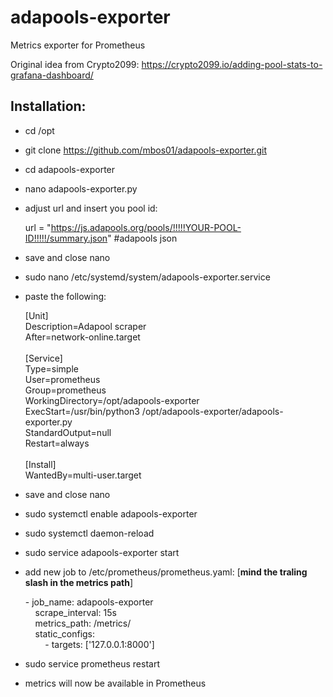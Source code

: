 # adapools-exporter
Metrics exporter for Prometheus

Original idea from Crypto2099: https://crypto2099.io/adding-pool-stats-to-grafana-dashboard/

Installation:
-------------
+ cd /opt
+ git clone https://github.com/mbos01/adapools-exporter.git
+ cd adapools-exporter
+ nano adapools-exporter.py 
+ adjust url and insert you pool id:

    url = "https://js.adapools.org/pools/!!!!!YOUR-POOL-ID!!!!!/summary.json" #adapools json<br>
+ save and close nano
+ sudo nano /etc/systemd/system/adapools-exporter.service
+ paste the following:

    [Unit]<br>
    Description=Adapool scraper<br>
    After=network-online.target<br>
    <br>
    [Service]<br>
    Type=simple<br>
    User=prometheus<br>
    Group=prometheus<br>
    WorkingDirectory=/opt/adapools-exporter<br>
    ExecStart=/usr/bin/python3 /opt/adapools-exporter/adapools-exporter.py<br>
    StandardOutput=null<br>
    Restart=always<br>
    <br>
    [Install]<br>
    WantedBy=multi-user.target<br>

+ save and close nano
+ sudo systemctl enable adapools-exporter
+ sudo systemctl daemon-reload
+ sudo service adapools-exporter start

+ add new job to /etc/prometheus/prometheus.yaml: [**mind the traling slash in the metrics path**]

    \- job_name: adapools-exporter<br>
    &nbsp;&nbsp;&nbsp;&nbsp;scrape_interval: 15s<br>
    &nbsp;&nbsp;&nbsp;&nbsp;metrics_path: /metrics/<br>
    &nbsp;&nbsp;&nbsp;&nbsp;static_configs:<br>
    &nbsp;&nbsp;&nbsp;&nbsp;&nbsp;&nbsp;&nbsp;&nbsp;\- targets: ['127.0.0.1:8000']<br>
    
+ sudo service prometheus restart 
+ metrics will now be available in Prometheus
